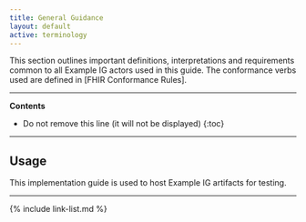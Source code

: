 ```yaml
---
title: General Guidance
layout: default
active: terminology
---
```


This section outlines important definitions, interpretations and requirements common to all Example IG actors used in this guide.
The conformance verbs used are defined in [FHIR Conformance Rules].

---

<!-- TOC  the css styling for this is \pages\assets\css\project.css under 'markdown-toc'-->
**Contents**

* Do not remove this line (it will not be displayed)
{:toc}

---

<!-- end TOC -->

## Usage

This implementation guide is used to host Example IG artifacts for testing.

------------------------------------------------------------------------

{% include link-list.md %}
